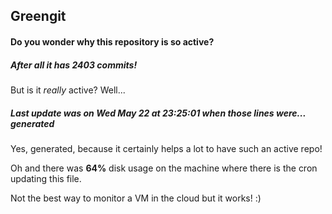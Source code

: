 ## Greengit

#### Do you wonder why this repository is so active?

##### After all it has 2403 commits!

But is it *really* active? Well...

##### Last update was on Wed May 22 at 23:25:01 when those lines were... generated

Yes, generated, because it certainly helps a lot to have such an active repo!

Oh and there was **64%** disk usage on the machine
where there is the cron updating this file.

Not the best way to monitor a VM in the cloud but it works! :)
